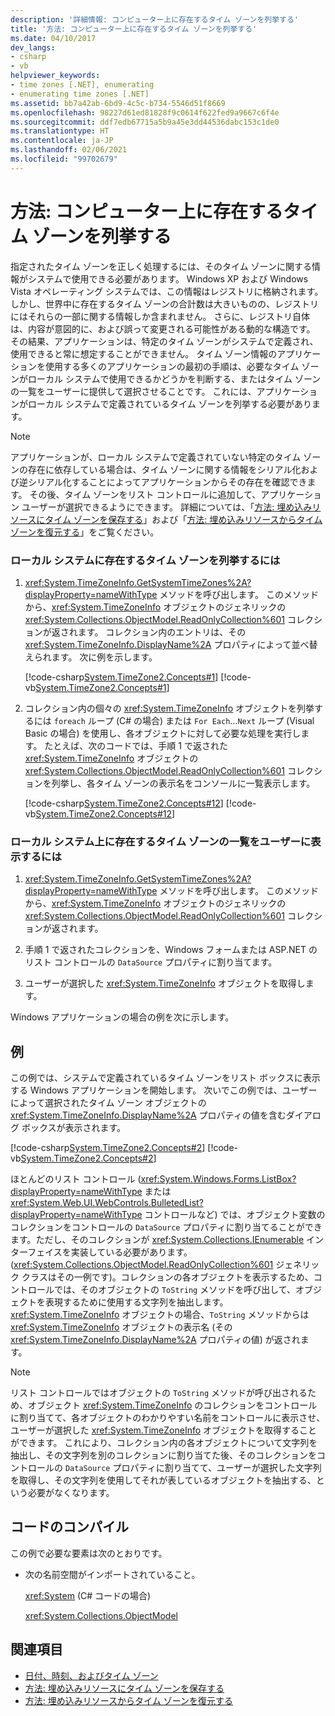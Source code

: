 ```yaml
---
description: '詳細情報: コンピューター上に存在するタイム ゾーンを列挙する'
title: '方法: コンピューター上に存在するタイム ゾーンを列挙する'
ms.date: 04/10/2017
dev_langs:
- csharp
- vb
helpviewer_keywords:
- time zones [.NET], enumerating
- enumerating time zones [.NET]
ms.assetid: bb7a42ab-6bd9-4c5c-b734-5546d51f8669
ms.openlocfilehash: 98227d61ed81828f9c0614f622fed9a9667c6f4e
ms.sourcegitcommit: ddf7edb67715a5b9a45e3dd44536dabc153c1de0
ms.translationtype: HT
ms.contentlocale: ja-JP
ms.lasthandoff: 02/06/2021
ms.locfileid: "99702679"
---
```

# <a name="how-to-enumerate-time-zones-present-on-a-computer"></a>方法: コンピューター上に存在するタイム ゾーンを列挙する

指定されたタイム ゾーンを正しく処理するには、そのタイム ゾーンに関する情報がシステムで使用できる必要があります。 Windows XP および Windows Vista オペレーティング システムでは、この情報はレジストリに格納されます。 しかし、世界中に存在するタイム ゾーンの合計数は大きいものの、レジストリにはそれらの一部に関する情報しか含まれません。 さらに、レジストリ自体は、内容が意図的に、および誤って変更される可能性がある動的な構造です。 その結果、アプリケーションは、特定のタイム ゾーンがシステムで定義され、使用できると常に想定することができません。 タイム ゾーン情報のアプリケーションを使用する多くのアプリケーションの最初の手順は、必要なタイム ゾーンがローカル システムで使用できるかどうかを判断する、またはタイム ゾーンの一覧をユーザーに提供して選択させることです。 これには、アプリケーションがローカル システムで定義されているタイム ゾーンを列挙する必要があります。

> [!NOTE]
> アプリケーションが、ローカル システムで定義されていない特定のタイム ゾーンの存在に依存している場合は、タイム ゾーンに関する情報をシリアル化および逆シリアル化することによってアプリケーションからその存在を確認できます。 その後、タイム ゾーンをリスト コントロールに追加して、アプリケーション ユーザーが選択できるようにできます。 詳細については、「[方法: 埋め込みリソースにタイム ゾーンを保存する](save-time-zones-to-an-embedded-resource.md)」および「[方法: 埋め込みリソースからタイム ゾーンを復元する](restore-time-zones-from-an-embedded-resource.md)」をご覧ください。

### <a name="to-enumerate-the-time-zones-present-on-the-local-system"></a>ローカル システムに存在するタイム ゾーンを列挙するには

1. <xref:System.TimeZoneInfo.GetSystemTimeZones%2A?displayProperty=nameWithType> メソッドを呼び出します。 このメソッドから、<xref:System.TimeZoneInfo> オブジェクトのジェネリックの <xref:System.Collections.ObjectModel.ReadOnlyCollection%601> コレクションが返されます。 コレクション内のエントリは、その <xref:System.TimeZoneInfo.DisplayName%2A> プロパティによって並べ替えられます。 次に例を示します。

   [!code-csharp[System.TimeZone2.Concepts#1](../../../samples/snippets/csharp/VS_Snippets_CLR_System/system.TimeZone2.Concepts/CS/TimeZone2Concepts.cs#1)]
   [!code-vb[System.TimeZone2.Concepts#1](../../../samples/snippets/visualbasic/VS_Snippets_CLR_System/system.TimeZone2.Concepts/VB/TimeZone2Concepts.vb#1)]

2. コレクション内の個々の <xref:System.TimeZoneInfo> オブジェクトを列挙するには `foreach` ループ (C# の場合) または `For Each`…`Next` ループ (Visual Basic の場合) を使用し、各オブジェクトに対して必要な処理を実行します。 たとえば、次のコードでは、手順 1 で返された <xref:System.TimeZoneInfo> オブジェクトの <xref:System.Collections.ObjectModel.ReadOnlyCollection%601> コレクションを列挙し、各タイム ゾーンの表示名をコンソールに一覧表示します。

   [!code-csharp[System.TimeZone2.Concepts#12](../../../samples/snippets/csharp/VS_Snippets_CLR_System/system.TimeZone2.Concepts/CS/TimeZone2Concepts.cs#12)]
   [!code-vb[System.TimeZone2.Concepts#12](../../../samples/snippets/visualbasic/VS_Snippets_CLR_System/system.TimeZone2.Concepts/VB/TimeZone2Concepts.vb#12)]

### <a name="to-present-the-user-with-a-list-of-time-zones-present-on-the-local-system"></a>ローカル システム上に存在するタイム ゾーンの一覧をユーザーに表示するには

1. <xref:System.TimeZoneInfo.GetSystemTimeZones%2A?displayProperty=nameWithType> メソッドを呼び出します。 このメソッドから、<xref:System.TimeZoneInfo> オブジェクトのジェネリックの <xref:System.Collections.ObjectModel.ReadOnlyCollection%601> コレクションが返されます。

2. 手順 1 で返されたコレクションを、Windows フォームまたは ASP.NET のリスト コントロールの `DataSource` プロパティに割り当てます。

3. ユーザーが選択した <xref:System.TimeZoneInfo> オブジェクトを取得します。

Windows アプリケーションの場合の例を次に示します。

## <a name="example"></a>例

この例では、システムで定義されているタイム ゾーンをリスト ボックスに表示する Windows アプリケーションを開始します。 次いでこの例では、ユーザーによって選択されたタイム ゾーン オブジェクトの <xref:System.TimeZoneInfo.DisplayName%2A> プロパティの値を含むダイアログ ボックスが表示されます。

[!code-csharp[System.TimeZone2.Concepts#2](../../../samples/snippets/csharp/VS_Snippets_CLR_System/system.TimeZone2.Concepts/CS/TimeZone2Concepts.cs#2)]
[!code-vb[System.TimeZone2.Concepts#2](../../../samples/snippets/visualbasic/VS_Snippets_CLR_System/system.TimeZone2.Concepts/VB/TimeZone2Concepts.vb#2)]

ほとんどのリスト コントロール (<xref:System.Windows.Forms.ListBox?displayProperty=nameWithType> または <xref:System.Web.UI.WebControls.BulletedList?displayProperty=nameWithType> コントロールなど) では、オブジェクト変数のコレクションをコントロールの `DataSource` プロパティに割り当てることができます。ただし、そのコレクションが <xref:System.Collections.IEnumerable> インターフェイスを実装している必要があります。 (<xref:System.Collections.ObjectModel.ReadOnlyCollection%601> ジェネリック クラスはその一例です)。コレクションの各オブジェクトを表示するため、コントロールでは、そのオブジェクトの `ToString` メソッドを呼び出して、オブジェクトを表現するために使用する文字列を抽出します。 <xref:System.TimeZoneInfo> オブジェクトの場合、`ToString` メソッドからは <xref:System.TimeZoneInfo> オブジェクトの表示名 (その <xref:System.TimeZoneInfo.DisplayName%2A> プロパティの値) が返されます。

> [!NOTE]
> リスト コントロールではオブジェクトの `ToString` メソッドが呼び出されるため、オブジェクト <xref:System.TimeZoneInfo> のコレクションをコントロールに割り当てて、各オブジェクトのわかりやすい名前をコントロールに表示させ、ユーザーが選択した <xref:System.TimeZoneInfo> オブジェクトを取得することができます。 これにより、コレクション内の各オブジェクトについて文字列を抽出し、その文字列を別のコレクションに割り当てた後、そのコレクションをコントロールの `DataSource` プロパティに割り当てて、ユーザーが選択した文字列を取得し、その文字列を使用してそれが表しているオブジェクトを抽出する、という必要がなくなります。

## <a name="compiling-the-code"></a>コードのコンパイル

この例で必要な要素は次のとおりです。

- 次の名前空間がインポートされていること。

  <xref:System> (C# コードの場合)

  <xref:System.Collections.ObjectModel>

## <a name="see-also"></a>関連項目

- [日付、時刻、およびタイム ゾーン](index.md)
- [方法: 埋め込みリソースにタイム ゾーンを保存する](save-time-zones-to-an-embedded-resource.md)
- [方法: 埋め込みリソースからタイム ゾーンを復元する](restore-time-zones-from-an-embedded-resource.md)
